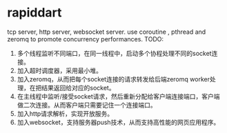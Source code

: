 rapiddart
=========

tcp server, http server, websocket server. use coroutine , pthread and zeromq to promote concurrency performances.
TODO:
1. 多个线程监听不同端口，在同一线程中，启动多个协程处理不同的socket连接。
2. 加入超时调度器，采用最小堆。
3. 加入zeromq，从而把每个socket连接的请求转发给后端zeromq worker处理，在把结果返回给对应的socket。
4. 在主线程中监听/接受socket请求，然后重新分配给客户端连接端口，客户端做二次连接。从而客户端只需要记住一个连接端口。
5. 加入http请求解析，实现开放服务。
6. 加入websocket，支持服务器push技术，从而支持高性能的网页应用程序。
